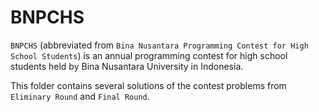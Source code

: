 # BNPCHS

`BNPCHS` (abbreviated from `Bina Nusantara Programming Contest for High School Students`) is an annual programming contest for high school students held by Bina Nusantara University in Indonesia. 

This folder contains several solutions of the contest problems from `Eliminary Round` and `Final Round`.
